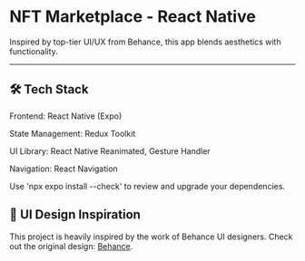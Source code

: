 # NFT Marketplace - React Native

Inspired by top-tier UI/UX from Behance, this app blends aesthetics with functionality.

---

## 🛠 Tech Stack

Frontend: React Native (Expo)

State Management: Redux Toolkit

UI Library: React Native Reanimated, Gesture Handler

Navigation: React Navigation

Use 'npx expo install --check' to review and upgrade your dependencies.

## 🎨 UI Design Inspiration

This project is heavily inspired by the work of Behance UI designers. Check out the original design: [Behance](https://www.behance.net/gallery/121969085/NFT-Marketplace-UIUX-Design).
